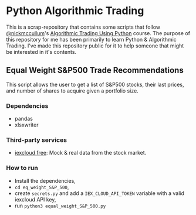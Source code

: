 # Python Algorithmic Trading

This is a scrap-repository that contains some scripts that follow [@nickmccullum](https://github.com/nickmccullum/)'s [Algorithmic Trading Using Python](https://github.com/nickmccullum/algorithmic-trading-python) course. The purpose of this repository for me has been primarily to learn Python & Algorithmic Trading. I've made this repository public for it to help someone that might be interested in it's contents.

## Equal Weight S&P500 Trade Recommendations

This script allows the user to get a list of S&P500 stocks, their last prices, and number of shares to acquire given a portfolio size.

### Dependencies

- pandas
- xlsxwriter

### Third-party services

- [iexcloud free](https://iexcloud.io): Mock & real data from the stock market.

### How to run

- Install the dependencies,
- `cd eq_weight_S&P_500`,
- create `secrets.py` and add a `IEX_CLOUD_API_TOKEN` variable with a valid iexcloud API key,
- run `python3 equal_weight_S&P_500.py`
